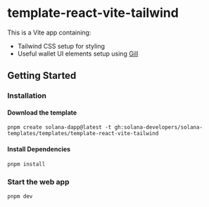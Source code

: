 # template-react-vite-tailwind

This is a Vite app containing:

- Tailwind CSS setup for styling
- Useful wallet UI elements setup using [Gill](https://gill.site/)

## Getting Started

### Installation

#### Download the template

```shell
pnpm create solana-dapp@latest -t gh:solana-developers/solana-templates/templates/template-react-vite-tailwind
```

#### Install Dependencies

```shell
pnpm install
```

### Start the web app

```shell
pnpm dev
```

